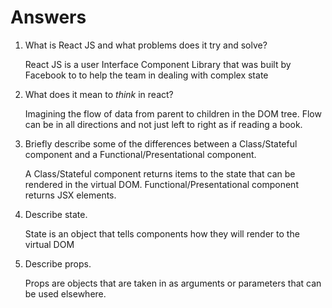 # Answers

1.  What is React JS and what problems does it try and solve?

    React JS is a user Interface Component Library that was built by Facebook to to help the team in dealing with complex state

1.  What does it mean to _think_ in react?

    Imagining the flow of data from parent to children in the DOM tree. Flow can be in all directions and not just left to right as if 
    reading a book.

1.  Briefly describe some of the differences between a Class/Stateful component and a Functional/Presentational component.

    A Class/Stateful component returns items to the state that can be rendered in the virtual DOM. 
    Functional/Presentational component returns JSX elements.

1.  Describe state.

    State is an object that tells components how they will render to the virtual DOM

1.  Describe props.

    Props are objects that are taken in as arguments or parameters that can be used elsewhere.
